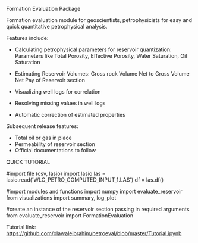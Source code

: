 Formation Evaluation Package

Formation evaluation module for geoscientists, petrophysicists for easy and quick quantitative petrophysical analysis.

Features include:

-   Calculating petrophysical parameters for reservoir quantization:
        Parameters like Total Porosity, Effective Porosity, Water Saturation, Oil Saturation

-   Estimating Reservoir Volumes:
                Gross rock Volume
                Net to Gross Volume
                Net Pay of Reservoir section

-   Visualizing well logs for correlation

-   Resolving missing values in well logs

-   Automatic correction of estimated properties

Subsequent release features:

-   Total oil or gas in place
-   Permeability of reservoir section
-   Official documentations to follow

QUICK TUTORIAL

#import file (csv, lasio)
import lasio
las = lasio.read('WLC_PETRO_COMPUTED_INPUT_1.LAS')
df = las.df()

#import modules and functions
import numpy
import evaluate_reservoir
from visualizations import summary, log_plot

#create an instance of the reservoir section passing in required arguments
from evaluate_reservoir import FormationEvaluation

Tutorial link: https://github.com/olawaleibrahim/petroeval/blob/master/Tutorial.ipynb